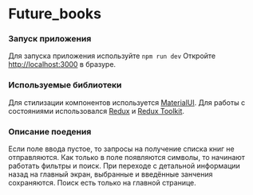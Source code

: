 # Future_books

### Запуск приложения

Для запуска приложения используйте `npm run dev`
Откройте [http://localhost:3000](http://localhost:3000) в бразуре.

### Используемые библиотеки

Для стилизации компонентов используется [MaterialUI](https://mui.com/material-ui/).
Для работы с состояниями использовался [Redux](https://redux.js.org/) и [Redux Toolkit](https://redux-toolkit.js.org/introduction/getting-started).

### Описание поедения

Если поле ввода пустое, то запросы на получение списка книг не отправляются. Как только в поле появляются символы, то начинают работать фильтры и поиск.
При переходе с детальной информации назад на главный экран, выбранные и введённые занчения сохраняются.
Поиск есть только на главной странице.

